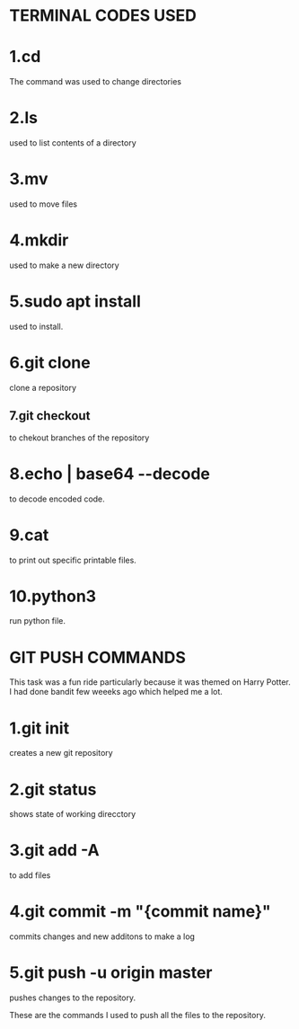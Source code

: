 # TERMINAL CODES USED 

# 1.cd 
The command was used to change directories

# 2.ls
used to list contents of a directory

# 3.mv
used to move files

# 4.mkdir
used to make a new directory

# 5.sudo apt install
used to install.

# 6.git clone
clone a repository

## 7.git checkout <branch name>
to chekout branches of the repository

# 8.echo <base64encodedString> | base64  --decode
to decode encoded code.

# 9.cat
to print out specific printable files.

# 10.python3 <filename>
run python file.

# GIT PUSH COMMANDS

This task was a fun ride particularly because it was themed on Harry Potter. I had done bandit few weeeks ago which helped me a lot.


# 1.git init
creates a new git repository
# 2.git status
shows state of working direcctory
# 3.git add -A
to add files
# 4.git commit -m "{commit name}"
commits changes and new additons to make a log
# 5.git push -u origin master
pushes changes to the repository.

These are the commands I used to push all the files to the repository. 

